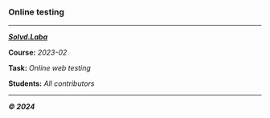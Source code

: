 ### Online testing

---

***[Solvd.Laba](https://laba.solvd.com/)***

**Course:** *2023-02*

**Task:** *Online web testing*

**Students:** *All contributors*

---

***© 2024***